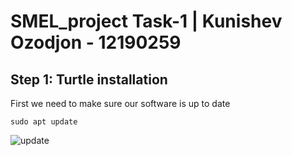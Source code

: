 # SMEL_project Task-1 | Kunishev Ozodjon - 12190259
## Step 1: Turtle installation
First we need to make sure our software is up to date
```
sudo apt update
```
![update](SMEL_project/1.png)
